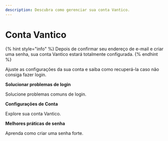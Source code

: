 ```yaml
---
description: Descubra como gerenciar sua conta Vantico.
---
```


# Conta Vantico

{% hint style="info" %}
Depois de confirmar seu endereço de e-mail e criar uma senha, sua conta Vantico estará totalmente configurada.
{% endhint %}



Ajuste as configurações da sua conta e saiba como recuperá-la caso não consiga fazer login.



**Solucionar problemas de login**

Solucione problemas comuns de login.



**Configurações de Conta**

Explore sua conta Vantico.



**Melhores práticas de senha**

Aprenda como criar uma senha forte.
